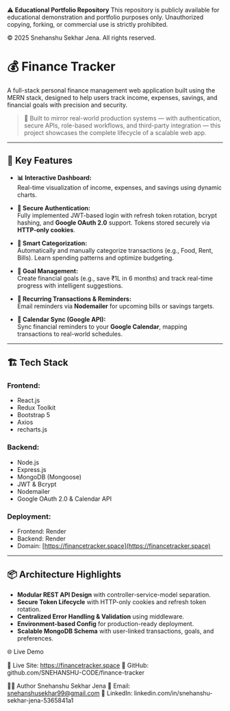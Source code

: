 ⚠️ **Educational Portfolio Repository**
This repository is publicly available for educational demonstration and portfolio purposes only. 
Unauthorized copying, forking, or commercial use is strictly prohibited.

© 2025 Snehanshu Sekhar Jena. All rights reserved.

# 💰 Finance Tracker

A full-stack personal finance management web application built using the MERN stack, designed to help users track income, expenses, savings, and financial goals with precision and security.

> 🚀 Built to mirror real-world production systems — with authentication, secure APIs, role-based workflows, and third-party integration — this project showcases the complete lifecycle of a scalable web app.

---

## 🧠 Key Features

- **📊 Interactive Dashboard:**  
  Real-time visualization of income, expenses, and savings using dynamic charts.

- **🔐 Secure Authentication:**  
  Fully implemented JWT-based login with refresh token rotation, bcrypt hashing, and **Google OAuth 2.0** support. Tokens stored securely via **HTTP-only cookies**.

- **📁 Smart Categorization:**  
  Automatically and manually categorize transactions (e.g., Food, Rent, Bills). Learn spending patterns and optimize budgeting.

- **🎯 Goal Management:**  
  Create financial goals (e.g., save ₹1L in 6 months) and track real-time progress with intelligent suggestions.

- **🔁 Recurring Transactions & Reminders:**  
  Email reminders via **Nodemailer** for upcoming bills or savings targets.

- **📆 Calendar Sync (Google API):**  
  Sync financial reminders to your **Google Calendar**, mapping transactions to real-world schedules.

---

## 🏗️ Tech Stack

### Frontend:
- React.js
- Redux Toolkit
- Bootstrap 5
- Axios
- recharts.js

### Backend:
- Node.js
- Express.js
- MongoDB (Mongoose)
- JWT & Bcrypt
- Nodemailer
- Google OAuth 2.0 & Calendar API

### Deployment:
- Frontend: Render 
- Backend: Render  
- Domain: [https://financetracker.space](https://financetracker.space)

---

## 📦 Architecture Highlights

- **Modular REST API Design** with controller-service-model separation.
- **Secure Token Lifecycle** with HTTP-only cookies and refresh token rotation.
- **Centralized Error Handling & Validation** using middleware.
- **Environment-based Config** for production-ready deployment.
- **Scalable MongoDB Schema** with user-linked transactions, goals, and preferences.


🌐 Live Demo

🔗 Live Site: https://financetracker.space
🔗 GitHub: github.com/SNEHANSHU-CODE/finance-tracker

👨‍💻 Author
Snehanshu Sekhar Jena
📧 Email: snehanshusekhar99@gmail.com
🔗 LinkedIn: linkedin.com/in/snehanshu-sekhar-jena-5365841a1